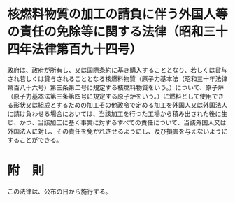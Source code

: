 # 核燃料物質の加工の請負に伴う外国人等の責任の免除等に関する法律（昭和三十四年法律第百九十四号）
政府は、政府が所有し、又は国際条約に基き購入することとなり、若しくは貸与され若しくは貸与されることとなる核燃料物質（原子力基本法（昭和三十年法律第百八十六号）第三条第二号に規定する核燃料物質をいう。）について、原子炉（原子力基本法第三条第四号に規定する原子炉をいう。）に燃料として使用できる形状又は組成とするための加工その他政令で定める加工を外国人又は外国法人に請け負わせる場合においては、当該加工を行つた工場から積み出された後に生じ、かつ、当該加工に基く事実に対するすべての責任について、当該外国人又は外国法人に対し、その責任を免かれさせるようにし、及び損害を与えないようにすることができる。
# 附　則
この法律は、公布の日から施行する。
